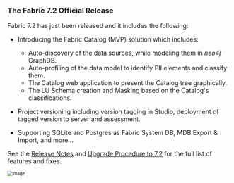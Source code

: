 ### The Fabric 7.2 Official Release

Fabric 7.2 has just been released and it includes the following:

* Introducing the Fabric Catalog (MVP) solution which includes:
  * Auto-discovery of the data sources, while modeling them in *neo4j* GraphDB.
  * Auto-profiling of the data model to identify PII elements and classify them. 
  * The Catalog web application to present the Catalog tree graphically. 
  * The LU Schema creation and Masking based on the Catalog's classifications.
  
* Project versioning including version tagging in Studio, deployment of tagged version to server and assessment.
* Supporting SQLite and Postgres as Fabric System DB, MDB Export & Import, and more...

See the [Release Notes](https://support.k2view.com/Academy/Release_Notes_And_Upgrade/V7.2/Fabric_Release_Notes_V7.2.0.pdf.html) and [Upgrade Procedure to 7.2](https://support.k2view.com/Academy/Release_Notes_And_Upgrade/V7.2/Fabric_Upgrade_Procedure_To_V7.2.pdf.html) for the full list of features and fixes.

<img src="images/img10.png" alt="image" style="zoom: 70%;" />
